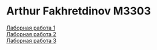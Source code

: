 # Arthur Fakhretdinov M3303
[Лаборная работа 1](https://fahredof.github.io/lab1/scr/)  
[Лаборная работа 2](https://fahredof.github.io/lab2/)       
[Лаборная работа 3](https://fahredof.github.io/lab3/)
